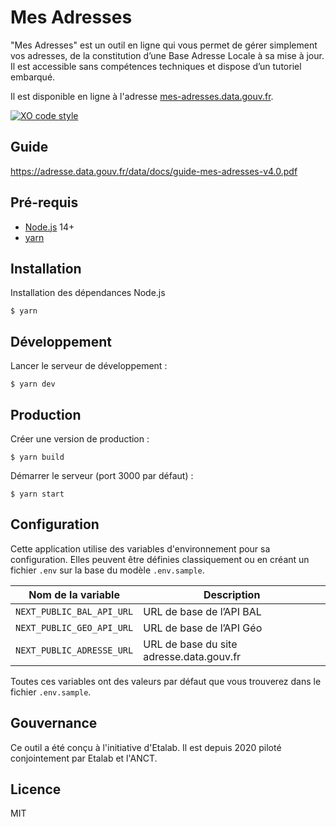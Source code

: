 # Mes Adresses

"Mes Adresses" est un outil en ligne qui vous permet de gérer simplement vos adresses, de la constitution d’une Base Adresse Locale à sa mise à jour. Il est accessible sans compétences techniques et dispose d’un tutoriel embarqué.

Il est disponible en ligne à l'adresse [mes-adresses.data.gouv.fr](https://mes-adresses.data.gouv.fr).

[![XO code style](https://badgen.net/badge/code%20style/XO/cyan)](https://github.com/xojs/xo)

## Guide

https://adresse.data.gouv.fr/data/docs/guide-mes-adresses-v4.0.pdf

## Pré-requis

- [Node.js](https://nodejs.org) 14+
- [yarn](https://www.yarnpkg.com)

## Installation

Installation des dépendances Node.js

```
$ yarn
```

## Développement

Lancer le serveur de développement :

```
$ yarn dev
```

## Production

Créer une version de production :

```
$ yarn build
```

Démarrer le serveur (port 3000 par défaut) :

```
$ yarn start
```

## Configuration

Cette application utilise des variables d'environnement pour sa configuration.
Elles peuvent être définies classiquement ou en créant un fichier `.env` sur la base du modèle `.env.sample`.

| Nom de la variable   | Description                                                                 |
| -------------------- | --------------------------------------------------------------------------- |
| `NEXT_PUBLIC_BAL_API_URL` | URL de base de l’API BAL             |
| `NEXT_PUBLIC_GEO_API_URL` | URL de base de l’API Géo             |
| `NEXT_PUBLIC_ADRESSE_URL` | URL de base du site adresse.data.gouv.fr |

Toutes ces variables ont des valeurs par défaut que vous trouverez dans le fichier `.env.sample`.

## Gouvernance

Ce outil a été conçu à l'initiative d'Etalab. Il est depuis 2020 piloté conjointement par Etalab et l'ANCT.

## Licence

MIT
